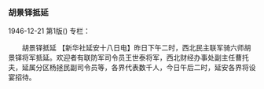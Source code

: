 ### 胡景铎抵延

1946-12-21
第1版()
专栏：

　　胡景铎抵延
    【新华社延安十八日电】昨日下午二时，西北民主联军骑六师胡景铎将军抵延。欢迎者有联防军司令员王世泰将军，西北财经办事处副主任曹托夫，延属分区杨拯民副司令员等，各界代表数千人，今日午后二时，延安各界将设宴招待。

